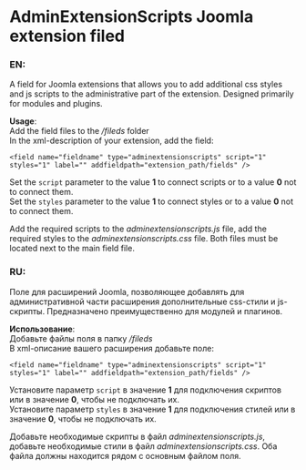 # AdminExtensionScripts Joomla extension filed

### EN:

A field for Joomla extensions that allows you to add additional css styles and js scripts to the administrative part of the extension. Designed primarily for modules and plugins.

**Usage**:<br>
Add the field files to the _/fileds_ folder <br>
In the xml-description of your extension, add the field:
```
<field name="fieldname" type="adminextensionscripts" script="1" styles="1" label="" addfieldpath="extension_path/fields" />
```
Set the `script` parameter to the value **1** to connect scripts or to a value **0** not to connect them.<br>
Set the `styles` parameter to the value **1** to connect styles or to a value **0** not to connect them.

Add the required scripts to the _adminextensionscripts.js_ file, add the required styles to the _adminextensionscripts.css_ file. Both files must be located next to the main field file.

### RU:

Поле для расширений Joomla, позволяющее добавлять для административной части расширения дополнительные css-стили и js-скрипты. Предназначено преимущественно для модулей и плагинов.

**Использование**:<br>
Добавьте файлы поля в папку _/fileds_ <br>
В xml-описание вашего расширения добавьте поле:
```
<field name="fieldname" type="adminextensionscripts" script="1" styles="1" label="" addfieldpath="extension_path/fields" />
```
Установите параметр `script` в значение **1** для подключения скриптов или в значение **0**, чтобы не подключать их.<br>
Установите параметр `styles` в значение **1** для подключения стилей или в значение **0**, чтобы не подключать их.

Добавьте необходимые скрипты в файл _adminextensionscripts.js_, добавьте необходимые стили в файл _adminextensionscripts.css_. Оба файла должны находится рядом с основным файлом поля.

